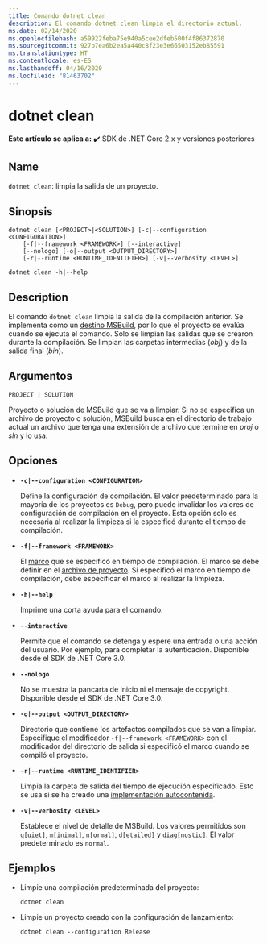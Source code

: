 ```yaml
---
title: Comando dotnet clean
description: El comando dotnet clean limpia el directorio actual.
ms.date: 02/14/2020
ms.openlocfilehash: a59922feba75e940a5cee2dfeb500f4f86372870
ms.sourcegitcommit: 927b7ea6b2ea5a440c8f23e3e66503152eb85591
ms.translationtype: HT
ms.contentlocale: es-ES
ms.lasthandoff: 04/16/2020
ms.locfileid: "81463702"
---
```

# <a name="dotnet-clean"></a>dotnet clean

**Este artículo se aplica a:** ✔️ SDK de .NET Core 2.x y versiones posteriores

## <a name="name"></a>Name

`dotnet clean`: limpia la salida de un proyecto.

## <a name="synopsis"></a>Sinopsis

```dotnetcli
dotnet clean [<PROJECT>|<SOLUTION>] [-c|--configuration <CONFIGURATION>]
    [-f|--framework <FRAMEWORK>] [--interactive]
    [--nologo] [-o|--output <OUTPUT_DIRECTORY>]
    [-r|--runtime <RUNTIME_IDENTIFIER>] [-v|--verbosity <LEVEL>]

dotnet clean -h|--help
```

## <a name="description"></a>Description

El comando `dotnet clean` limpia la salida de la compilación anterior. Se implementa como un [destino MSBuild](/visualstudio/msbuild/msbuild-targets), por lo que el proyecto se evalúa cuando se ejecuta el comando. Solo se limpian las salidas que se crearon durante la compilación. Se limpian las carpetas intermedias (*obj*) y de la salida final (*bin*).

## <a name="arguments"></a>Argumentos

`PROJECT | SOLUTION`

Proyecto o solución de MSBuild que se va a limpiar. Si no se especifica un archivo de proyecto o solución, MSBuild busca en el directorio de trabajo actual un archivo que tenga una extensión de archivo que termine en *proj* o *sln* y lo usa.

## <a name="options"></a>Opciones

* **`-c|--configuration <CONFIGURATION>`**

  Define la configuración de compilación. El valor predeterminado para la mayoría de los proyectos es `Debug`, pero puede invalidar los valores de configuración de compilación en el proyecto. Esta opción solo es necesaria al realizar la limpieza si la especificó durante el tiempo de compilación.

* **`-f|--framework <FRAMEWORK>`**

  El [marco](../../standard/frameworks.md) que se especificó en tiempo de compilación. El marco se debe definir en el [archivo de proyecto](csproj.md). Si especificó el marco en tiempo de compilación, debe especificar el marco al realizar la limpieza.

* **`-h|--help`**

  Imprime una corta ayuda para el comando.

* **`--interactive`**

  Permite que el comando se detenga y espere una entrada o una acción del usuario. Por ejemplo, para completar la autenticación. Disponible desde el SDK de .NET Core 3.0.

* **`--nologo`**

  No se muestra la pancarta de inicio ni el mensaje de copyright. Disponible desde el SDK de .NET Core 3.0.

* **`-o|--output <OUTPUT_DIRECTORY>`**

  Directorio que contiene los artefactos compilados que se van a limpiar. Especifique el modificador `-f|--framework <FRAMEWORK>` con el modificador del directorio de salida si especificó el marco cuando se compiló el proyecto.

* **`-r|--runtime <RUNTIME_IDENTIFIER>`**

  Limpia la carpeta de salida del tiempo de ejecución especificado. Esto se usa si se ha creado una [implementación autocontenida](../deploying/index.md#publish-self-contained).

* **`-v|--verbosity <LEVEL>`**

  Establece el nivel de detalle de MSBuild. Los valores permitidos son `q[uiet]`, `m[inimal]`, `n[ormal]`, `d[etailed]` y `diag[nostic]`. El valor predeterminado es `normal`.

## <a name="examples"></a>Ejemplos

* Limpie una compilación predeterminada del proyecto:

  ```dotnetcli
  dotnet clean
  ```

* Limpie un proyecto creado con la configuración de lanzamiento:

  ```dotnetcli
  dotnet clean --configuration Release
  ```
